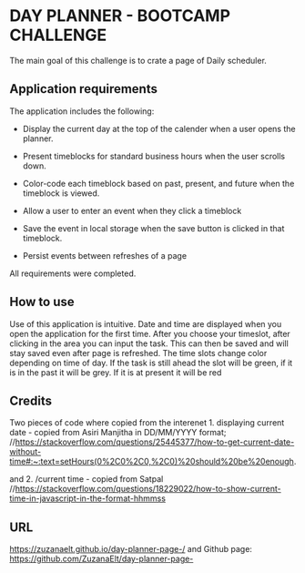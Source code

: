 # DAY PLANNER - BOOTCAMP CHALLENGE

The main goal of this challenge is to crate a page of Daily scheduler.


## Application requirements
The application includes the following:

* Display the current day at the top of the calender when a user opens the planner.
 
* Present timeblocks for standard business hours when the user scrolls down.
 
* Color-code each timeblock based on past, present, and future when the timeblock is viewed.
 
* Allow a user to enter an event when they click a timeblock

* Save the event in local storage when the save button is clicked in that timeblock.

* Persist events between refreshes of a page

All requirements were completed.


## How to use
Use of this application is intuitive.
Date and time are displayed when you open the application for the first time.
After you choose your timeslot, after clicking in the area you can input the task.
This can then be saved and will stay saved even after page is refreshed. 
The time slots change color depending on time of day. If the task is still ahead the slot will be green, if it is in the past it will be grey. If it is at present it will be red

## Credits

Two pieces of code where copied from the interenet
    1. displaying current date - copied from Asiri Manjitha in DD/MM/YYYY format;
    //https://stackoverflow.com/questions/25445377/how-to-get-current-date-without-time#:~:text=setHours(0%2C0%2C0,%2C0)%20should%20be%20enough.

and
    2. /current time - copied from Satpal
    //https://stackoverflow.com/questions/18229022/how-to-show-current-time-in-javascript-in-the-format-hhmmss


## URL
https://zuzanaelt.github.io/day-planner-page-/
and 
Github page:
https://github.com/ZuzanaElt/day-planner-page-
